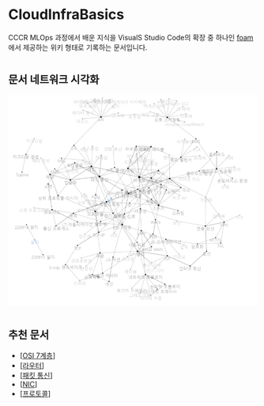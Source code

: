# CloudInfraBasics

CCCR MLOps 과정에서 배운 지식을 VisualS Studio Code의 확장 중 하나인 [foam](https://foambubble.github.io/foam/)에서 제공하는 위키 형태로 기록하는 문서입니다. 
# 

## 문서 네트워크 시각화
![220915_2](./attachments/2022-09-15-18-04-16.png)

# 

## 추천 문서
- [[OSI 7계층]]
- [[라우터]]
- [[패킷 통신]]
- [[NIC]]
- [[프로토콜]]



[//begin]: # "Autogenerated link references for markdown compatibility"
[OSI 7계층]: <docs/OSI 7계층> "OSI 7계층"
[라우터]: docs/라우터 "라우터"
[패킷 통신]: <docs/패킷 통신> "패킷 통신"
[NIC]: docs/NIC "NIC"
[프로토콜]: docs/프로토콜 "프로토콜"
[//end]: # "Autogenerated link references"